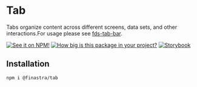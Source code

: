 # Tab

Tabs organize content across different screens, data sets, and other interactions.For usage please see [fds-tab-bar](https://finastra.github.io/finastra-design-system/?path=/story/components-tabbar--default).

[![See it on NPM!](https://img.shields.io/npm/v/@finastra/tab?style=for-the-badge)](https://www.npmjs.com/package/@finastra/tab)
[![How big is this package in your project?](https://img.shields.io/bundlephobia/minzip/@finastra/tab?style=for-the-badge)](https://bundlephobia.com/result?p=@finastra/tab')
[![Storybook](https://shields.io/badge/-Play%20with%20this%20web%20component-2a0481?logo=storybook&style=for-the-badge)](https://finastra.github.io/finastra-design-system/?path=/story/components-tab--default)

## Installation

```
npm i @finastra/tab
```
